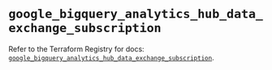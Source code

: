 # `google_bigquery_analytics_hub_data_exchange_subscription`

Refer to the Terraform Registry for docs: [`google_bigquery_analytics_hub_data_exchange_subscription`](https://registry.terraform.io/providers/hashicorp/google-beta/6.46.0/docs/resources/google_bigquery_analytics_hub_data_exchange_subscription).
